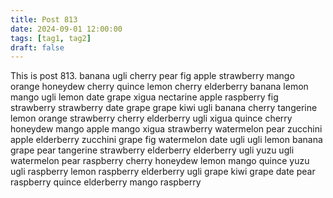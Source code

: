 ```yaml
---
title: Post 813
date: 2024-09-01 12:00:00
tags: [tag1, tag2]
draft: false
---
```

This is post 813.
banana
ugli
cherry
pear
fig
apple
strawberry
mango
orange
honeydew
cherry
quince
lemon
cherry
elderberry
banana
lemon
mango
ugli
lemon
date
grape
xigua
nectarine
apple
raspberry
fig
strawberry
strawberry
date
grape
grape
kiwi
ugli
banana
cherry
tangerine
lemon
orange
strawberry
cherry
elderberry
ugli
xigua
quince
cherry
honeydew
mango
apple
mango
xigua
strawberry
watermelon
pear
zucchini
apple
elderberry
zucchini
grape
fig
watermelon
date
ugli
ugli
lemon
banana
grape
pear
tangerine
strawberry
elderberry
elderberry
ugli
yuzu
ugli
watermelon
pear
raspberry
cherry
honeydew
lemon
mango
quince
yuzu
ugli
raspberry
lemon
raspberry
elderberry
ugli
grape
kiwi
grape
date
pear
raspberry
quince
elderberry
mango
raspberry
